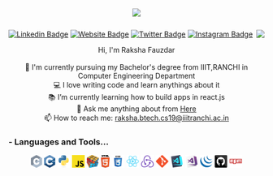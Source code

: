 <h1 align="center">
  <a href="https://git.io/typing-svg">
    <img src="https://readme-typing-svg.herokuapp.com/?lines=Hello,+There!+👋;This+is+Raksha+Fauzdar...;Nice+to+meet+you!&center=true&size=30">
  </a>
</h1>

<img align="right" src="https://visitor-badge.laobi.icu/badge?page_id=RakshaFauzdar.RakshaFauzdar">


[![Linkedin Badge](https://img.shields.io/badge/-LinkedIn-0e76a8?style=flat-square&logo=Linkedin&logoColor=white)](https://www.linkedin.com/in/raksha-fauzdar-68a735192/)
[![Website Badge](https://img.shields.io/badge/Website-3b5998?style=flat-square&logo=google-chrome&logoColor=white)](https://rakshafauzdar.github.io/Personal-Portfolio/)
[![Twitter Badge](https://img.shields.io/badge/-Twitter-00acee?style=flat-square&logo=Twitter&logoColor=white)](https://twitter.com/raksha_fauzdar)
[![Instagram Badge](https://img.shields.io/badge/-Instagram-e4405f?style=flat-square&logo=Instagram&logoColor=white)](https://www.instagram.com/raksha_fauzdar_23/)

<p align="center">
  Hi, I'm Raksha Fauzdar
  <br>
  <br>
  🔬 I'm currently pursuing my Bachelor's degree from IIIT,RANCHI in Computer Engineering Department
  <br>
  💻 I love writing code and learn anythings about it
  <br>
  📚 I’m currently learning how to build apps in react.js
  <br>
  💬 Ask me anything about from <a href="https://github.com/RakshaFauzdar/RakshaFauzdar/issues" title="Issues">Here</a>
  <br>
  📫 How to reach me: <a href="mailto: raksha.btech.cs19@iiitranchi.ac.in">raksha.btech.cs19@iiitranchi.ac.in</a>
</p>

### - Languages and Tools...

<p align="center">
  <code><img title="C" height="25" src="images/c.svg"></code>
  <code><img title="C++" height="25" src="images/cpp.svg"></code>
  <code><img title="Python" height="25" src="images/python-original.svg"></code>
   <code><img title="Javascript" height="25" src="images/javascript.svg"></code>
  <code><img title="Problem Solving" height="25" src="images/problemSolving.png"></code>
  <code><img title="HTML5" height="25" src="images/html5.svg"></code>
  <code><img title="CSS" height="25" src="images/css.svg"></code>
   <code><img title="React" height="25" src="images/react-original.svg"></code>
  <code><img title="Redux" height="25" src="images/redux.svg"></code>
   <code><img title="Git" height="25" src="images/git-original.svg"></code>
   <code><img title="Visual Studio Code" height="25" src="images/vscode.png"></code>
  <code><img title="Microsoft Visual Studio" height="25" src="images/visualstudio.png"></code>
  <code><img title="JQuery" height="25" src="images/jquery-original.svg"></code>
   <code><img title="GitHub" height="25" src="images/github.svg"></code>
   <code><img title="npm" height="25" src="images/npm.svg"></code>
  
  
</p>





<!--
**RakshaFauzdar/RakshaFauzdar** is a ✨ _special_ ✨ repository because its `README.md` (this file) appears on your GitHub profile.

Here are some ideas to get you started:

- 🔭 I’m currently working on ...
- 🌱 I’m currently learning ...
- 👯 I’m looking to collaborate on ...
- 🤔 I’m looking for help with ...
- 💬 Ask me about ...
- 📫 How to reach me: ...
- 😄 Pronouns: ...
- ⚡ Fun fact: ...
-->
